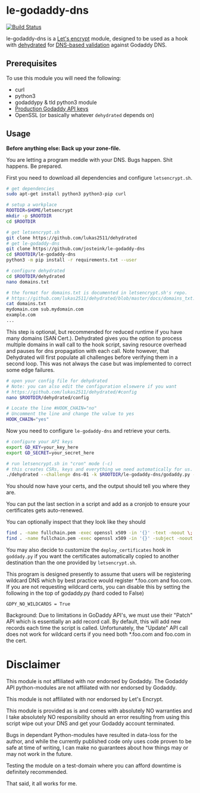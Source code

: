 
# le-godaddy-dns

[![Build Status](https://travis-ci.org/josteink/le-godaddy-dns.svg?branch=master)](https://travis-ci.org/josteink/le-godaddy-dns)

le-godaddy-dns is a [Let's encrypt](https://letsencrypt.org/) module,
designed to be used as a hook with
[dehydrated](https://github.com/lukas2511/dehydrated) for
[DNS-based validation](https://github.com/lukas2511/dehydrated/blob/master/docs/dns-verification.md)
against Godaddy DNS.

## Prerequisites

To use this module you will need the following:

* curl
* python3
* godaddypy & tld python3 module
* [Production Godaddy API keys](https://developer.godaddy.com/keys/)
* OpenSSL (or basically whatever `dehydrated` depends on)

## Usage

**Before anything else: Back up your zone-file.**

You are letting a program meddle with your DNS. Bugs happen. Shit
happens. Be prepared.

First you need to download all dependencies and configure `letsencrypt.sh`.

````bash
# get dependencies
sudo apt-get install python3 python3-pip curl

# setup a workplace
ROOTDIR=$HOME/letsencrypt
mkdir -p $ROOTDIR
cd $ROOTDIR

# get letsencrypt.sh
git clone https://github.com/lukas2511/dehydrated
# get le-godaddy-dns
git clone https://github.com/josteink/le-godaddy-dns
cd $ROOTDIR/le-godaddy-dns
python3 -m pip install -r requirements.txt --user

# configure dehydrated
cd $ROOTDIR/dehydrated
nano domains.txt

# the format for domains.txt is documented in letsencrypt.sh's repo.
# https://github.com/lukas2511/dehydrated/blob/master/docs/domains_txt.md
cat domains.txt
mydomain.com sub.mydomain.com
example.com
...
````

This step is optional, but recommended for reduced runtime 
if you have many domains (SAN Cert.). Dehydrated gives you the option to 
process multiple domains in wall call to the hook script, saving 
resource overhead and pauses for dns propagation with each call. 
Note however, that Dehydrated will first populate all challenges
before verifying them in a second loop. This was not always the case but was
implemented to correct some edge failures.

````bash
# open your config file for dehydrated
# Note: you can also edit the configuration elsewere if you want
# https://github.com/lukas2511/dehydrated/#config
nano $ROOTDIR/dehydrated/config

# Locate the line #HOOK_CHAIN="no"
# Uncomment the line and change the value to yes
HOOK_CHAIN="yes"
````

Now you need to configure `le-godaddy-dns` and retrieve your certs.

````bash
# configure your API keys
export GD_KEY=your_key_here
export GD_SECRET=your_secret_here

# run letsencrypt.sh in "cron" mode (-c)
# this creates CSRs, keys and everything we need automatically for us.
./dehydrated --challenge dns-01 -k $ROOTDIR/le-godaddy-dns/godaddy.py -c

````

You should now have your certs, and the output should tell you where
they are.

You can put the last section in a script and add as a cronjob to
ensure your certificates gets auto-renewed.

You can optionally inspect that they look like they should

````bash
find . -name fullchain.pem -exec openssl x509 -in '{}' -text -noout \;
find . -name fullchain.pem -exec openssl x509 -in '{}' -subject -noout \;
````

You may also decide to customize the `deploy_certificates` hook in
`goddady.py` if you want the certificates automatically copied
to another destination than the one provided by `letsencrypt.sh`.

This program is designed presently to assume that users will be registering
wildcard DNS which by best practice would register \*.foo.com and foo.com.
If you are not requesting wildcard certs, you can disable this by setting
the following in the top of godaddy.py (hard coded to False)
````
GDPY_NO_WILDCARDS = True 
````
Background: Due to limitations in GoDaddy API's, we must use their "Patch" 
API which is essentially an add record call. By default, this will add new 
records each time the script is called. Unfortunately, the "Update" API
call does not work for wildcard certs if you need both \*.foo.com and foo.com
in the cert.

# Disclaimer

This module is not affiliated with nor endorsed by Godaddy. The
Godaddy API python-modules are not affiliated with nor endorsed by
Godaddy.

This module is not affiliated with nor endorsed by Let's Encrypt.

This module is provided as is and comes with absolutely NO warranties
and I take absolutely NO responsibility should an error resulting from
using this script wipe out your DNS and get your Godaddy account
terminated.

Bugs in dependant Python-modules have resulted in data-loss for the
author, and while the currently published code only uses code proven
to be safe at time of writing, I can make no guarantees about how
things may or may not work in the future.

Testing the module on a test-domain where you can afford downtime is
definitely recommended.

That said, it all works for me.
